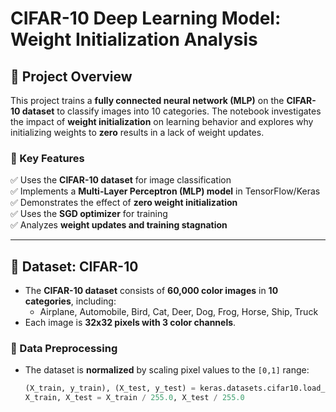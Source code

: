 # CIFAR-10 Deep Learning Model: Weight Initialization Analysis

## **📌 Project Overview**
This project trains a **fully connected neural network (MLP)** on the **CIFAR-10 dataset** to classify images into 10 categories. The notebook investigates the impact of **weight initialization** on learning behavior and explores why initializing weights to **zero** results in a lack of weight updates.

### **🚀 Key Features**
✅ Uses the **CIFAR-10 dataset** for image classification  
✅ Implements a **Multi-Layer Perceptron (MLP) model** in TensorFlow/Keras  
✅ Demonstrates the effect of **zero weight initialization**  
✅ Uses the **SGD optimizer** for training  
✅ Analyzes **weight updates and training stagnation**  

---

## **📌 Dataset: CIFAR-10**
- The **CIFAR-10 dataset** consists of **60,000 color images** in **10 categories**, including:
  - Airplane, Automobile, Bird, Cat, Deer, Dog, Frog, Horse, Ship, Truck
- Each image is **32x32 pixels with 3 color channels**.

### **📌 Data Preprocessing**
- The dataset is **normalized** by scaling pixel values to the `[0,1]` range:
  ```python
  (X_train, y_train), (X_test, y_test) = keras.datasets.cifar10.load_data()
  X_train, X_test = X_train / 255.0, X_test / 255.0
